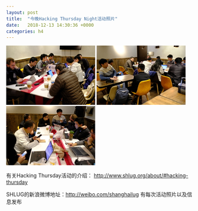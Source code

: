 ```yaml
---
layout: post
title:  "今晚Hacking Thursday Night活动照片"
date:   2018-12-13 14:30:36 +0000
categories: h4
---
```


[<img src='https://raw.githubusercontent.com/shanghailug/res2018/master/ic13.h4/ic13_2025_0800+08.240x160.jpg'>](https://raw.githubusercontent.com/shanghailug/res2018/master/ic13.h4/ic13_2025_0800+08.JPG)
[<img src='https://raw.githubusercontent.com/shanghailug/res2018/master/ic13.h4/ic13_2025_2300+08.240x160.jpg'>](https://raw.githubusercontent.com/shanghailug/res2018/master/ic13.h4/ic13_2025_2300+08.JPG)
[<img src='https://raw.githubusercontent.com/shanghailug/res2018/master/ic13.h4/ic13_2055_2800+08.240x160.jpg'>](https://raw.githubusercontent.com/shanghailug/res2018/master/ic13.h4/ic13_2055_2800+08.JPG)

有关Hacking Thursday活动的介绍：
http://www.shlug.org/about/#hacking-thursday

SHLUG的新浪微博地址：http://weibo.com/shanghailug 有每次活动照片以及信息发布


